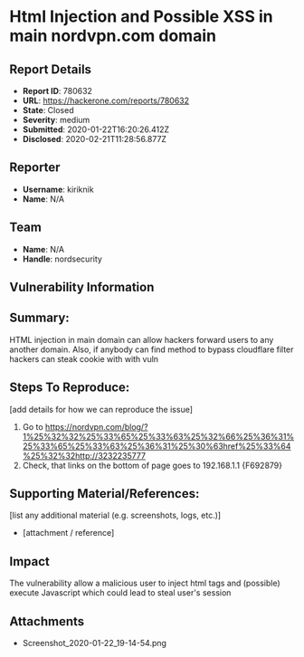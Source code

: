 # Html Injection and Possible XSS in main nordvpn.com domain

## Report Details
- **Report ID**: 780632
- **URL**: https://hackerone.com/reports/780632
- **State**: Closed
- **Severity**: medium
- **Submitted**: 2020-01-22T16:20:26.412Z
- **Disclosed**: 2020-02-21T11:28:56.877Z

## Reporter
- **Username**: kiriknik
- **Name**: N/A

## Team
- **Name**: N/A
- **Handle**: nordsecurity

## Vulnerability Information
## Summary:
HTML injection in main domain can allow hackers forward users to any another domain. Also, if anybody can find method to bypass cloudflare filter hackers can steak cookie with with vuln 

## Steps To Reproduce:
[add details for how we can reproduce the issue]

  1. Go to https://nordvpn.com/blog/?1%25%32%32%25%33%65%25%33%63%25%32%66%25%36%31%25%33%65%25%33%63%25%36%31%25%30%63href%25%33%64%25%32%32http://3232235777
  2. Check, that links on the bottom of page goes to 192.168.1.1
   {F692879}

## Supporting Material/References:
[list any additional material (e.g. screenshots, logs, etc.)]

  * [attachment / reference]

## Impact

The vulnerability allow a malicious user to inject html tags and (possible) execute Javascript which could lead to steal user's session

## Attachments
- Screenshot_2020-01-22_19-14-54.png
